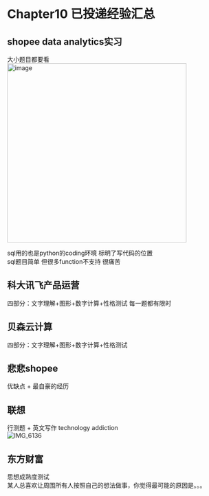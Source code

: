 # Chapter10 已投递经验汇总
## shopee data analytics实习
大小题目都要看  
<img width="417" alt="image" src="https://user-images.githubusercontent.com/105503216/180676528-5577f1fe-c79b-48b3-a659-e39dce77aed9.png">


sql用的也是python的coding环境 标明了写代码的位置  
sql题目简单 但很多function不支持 很痛苦

## 科大讯飞产品运营
四部分：文字理解+图形+数字计算+性格测试 每一题都有限时
## 贝森云计算
四部分：文字理解+图形+数字计算+性格测试 

## 悲悲shopee
优缺点 + 最自豪的经历

## 联想
行测题 + 英文写作 technology addiction  
![IMG_6136](https://user-images.githubusercontent.com/105503216/181184287-b1ff0c5f-2ba7-4fbd-a15b-e2d60e2f629d.jpg)  

## 东方财富
思想成熟度测试  
某人总喜欢让周围所有人按照自己的想法做事，你觉得最可能的原因是。。。  



